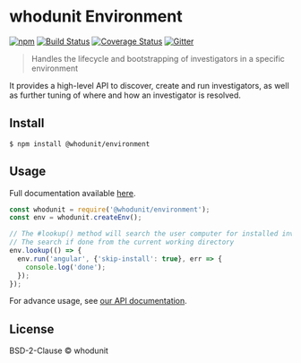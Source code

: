 # whodunit Environment

[![npm](https://badge.fury.io/js/whodunit-environment.svg)](http://badge.fury.io/js/whodunit-environment) [![Build Status](https://travis-ci.org/whodunit/investigator.svg?branch=master)](https://travis-ci.org/whodunit/environment) [![Coverage Status](https://coveralls.io/repos/github/whodunit/environment/badge.svg?branch=master)](https://coveralls.io/github/whodunit/environment?branch=master) [![Gitter](https://img.shields.io/badge/Gitter-Join_the_WHODUNIT_chat_%E2%86%92-00d06f.svg)](https://gitter.im/whodunit/whodunit)

> Handles the lifecycle and bootstrapping of investigators in a specific environment

It provides a high-level API to discover, create and run investigators, as well as further tuning of where and how an investigator is resolved.


## Install

```
$ npm install @whodunit/environment
```


## Usage

Full documentation available [here](http://whodunit.io/authoring/integrating-whodunit.html).

```js
const whodunit = require('@whodunit/environment');
const env = whodunit.createEnv();

// The #lookup() method will search the user computer for installed investigators
// The search if done from the current working directory
env.lookup(() => {
  env.run('angular', {'skip-install': true}, err => {
    console.log('done');
  });
});
```

For advance usage, see [our API documentation](http://whodunit.github.io/environment).


## License

BSD-2-Clause © whodunit
